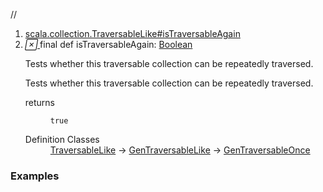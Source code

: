 //
<ol>
<li><a href="https://www.scala-lang.org/api/2.12.3/scala/collection/mutable/ArrayBuffer.html#isTraversableAgain:Boolean">scala.collection.TraversableLike#isTraversableAgain</a></li>
<li name="scala.collection.TraversableLike#isTraversableAgain" visbl="pub" class="indented0 " data-isabs="false" fullcomment="yes" group="Ungrouped"> <a id="isTraversableAgain:Boolean"></a> <span class="permalink"> <a href="../../../scala/collection/mutable/ArrayBuffer.html#isTraversableAgain:Boolean" title="Permalink"> <i class="material-icons"></i> </a> </span> <span class="modifier_kind"> <span class="modifier">final </span> <span class="kind">def</span> </span> <span class="symbol"> <span class="name">isTraversableAgain</span><span class="result">: <a href="../../Boolean.html" class="extype" name="scala.Boolean">Boolean</a></span> </span> <p class="shortcomment cmt">Tests whether this traversable collection can be repeatedly traversed.</p>
 <div class="fullcomment">
  <div class="comment cmt">
   <p>Tests whether this traversable collection can be repeatedly traversed.</p>
  </div>
  <dl class="paramcmts block">
   <dt>
    returns
   </dt>
   <dd class="cmt">
    <p><code>true</code></p>
   </dd>
  </dl>
  <dl class="attributes block"> 
   <dt>
    Definition Classes
   </dt>
   <dd>
    <a href="../TraversableLike.html" class="extype" name="scala.collection.TraversableLike">TraversableLike</a> → 
    <a href="../GenTraversableLike.html" class="extype" name="scala.collection.GenTraversableLike">GenTraversableLike</a> → 
    <a href="../GenTraversableOnce.html" class="extype" name="scala.collection.GenTraversableOnce">GenTraversableOnce</a>
   </dd>
  </dl>
 </div> </li>
        </ol>


### Examples















